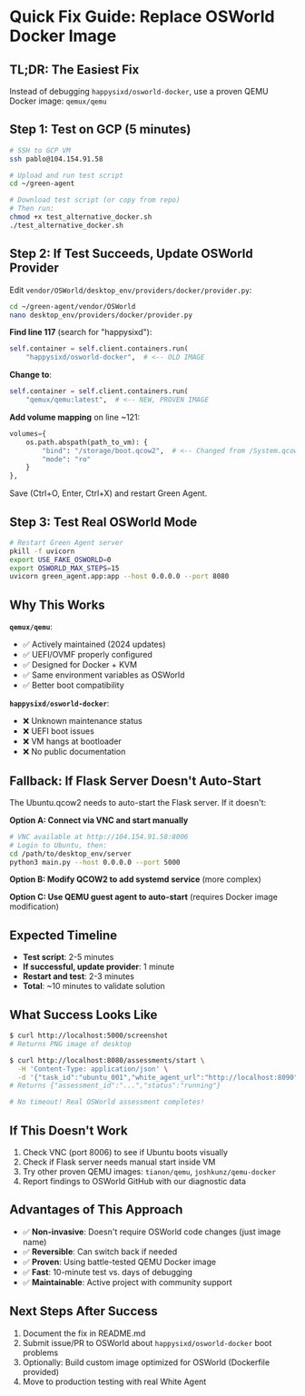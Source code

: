 # Quick Fix Guide: Replace OSWorld Docker Image

## TL;DR: The Easiest Fix

Instead of debugging `happysixd/osworld-docker`, use a proven QEMU Docker image: `qemux/qemu`

## Step 1: Test on GCP (5 minutes)

```bash
# SSH to GCP VM
ssh pablo@104.154.91.58

# Upload and run test script
cd ~/green-agent

# Download test script (or copy from repo)
# Then run:
chmod +x test_alternative_docker.sh
./test_alternative_docker.sh
```

## Step 2: If Test Succeeds, Update OSWorld Provider

Edit `vendor/OSWorld/desktop_env/providers/docker/provider.py`:

```bash
cd ~/green-agent/vendor/OSWorld
nano desktop_env/providers/docker/provider.py
```

**Find line 117** (search for "happysixd"):
```python
self.container = self.client.containers.run(
    "happysixd/osworld-docker",  # <-- OLD IMAGE
```

**Change to**:
```python
self.container = self.client.containers.run(
    "qemux/qemu:latest",  # <-- NEW, PROVEN IMAGE
```

**Add volume mapping** on line ~121:
```python
volumes={
    os.path.abspath(path_to_vm): {
        "bind": "/storage/boot.qcow2",  # <-- Changed from /System.qcow2
        "mode": "ro"
    }
},
```

Save (Ctrl+O, Enter, Ctrl+X) and restart Green Agent.

## Step 3: Test Real OSWorld Mode

```bash
# Restart Green Agent server
pkill -f uvicorn
export USE_FAKE_OSWORLD=0
export OSWORLD_MAX_STEPS=15
uvicorn green_agent.app:app --host 0.0.0.0 --port 8080
```

## Why This Works

**`qemux/qemu`**:
- ✅ Actively maintained (2024 updates)
- ✅ UEFI/OVMF properly configured
- ✅ Designed for Docker + KVM
- ✅ Same environment variables as OSWorld
- ✅ Better boot compatibility

**`happysixd/osworld-docker`**:
- ❌ Unknown maintenance status
- ❌ UEFI boot issues
- ❌ VM hangs at bootloader
- ❌ No public documentation

## Fallback: If Flask Server Doesn't Auto-Start

The Ubuntu.qcow2 needs to auto-start the Flask server. If it doesn't:

**Option A: Connect via VNC and start manually**
```bash
# VNC available at http://104.154.91.58:8006
# Login to Ubuntu, then:
cd /path/to/desktop_env/server
python3 main.py --host 0.0.0.0 --port 5000
```

**Option B: Modify QCOW2 to add systemd service** (more complex)

**Option C: Use QEMU guest agent to auto-start** (requires Docker image modification)

## Expected Timeline

- **Test script**: 2-5 minutes
- **If successful, update provider**: 1 minute
- **Restart and test**: 2-3 minutes
- **Total**: ~10 minutes to validate solution

## What Success Looks Like

```bash
$ curl http://localhost:5000/screenshot
# Returns PNG image of desktop

$ curl http://localhost:8080/assessments/start \
  -H 'Content-Type: application/json' \
  -d '{"task_id":"ubuntu_001","white_agent_url":"http://localhost:8090"}'
# Returns {"assessment_id":"...","status":"running"}

# No timeout! Real OSWorld assessment completes!
```

## If This Doesn't Work

1. Check VNC (port 8006) to see if Ubuntu boots visually
2. Check if Flask server needs manual start inside VM
3. Try other proven QEMU images: `tianon/qemu`, `joshkunz/qemu-docker`
4. Report findings to OSWorld GitHub with our diagnostic data

## Advantages of This Approach

- ✅ **Non-invasive**: Doesn't require OSWorld code changes (just image name)
- ✅ **Reversible**: Can switch back if needed
- ✅ **Proven**: Using battle-tested QEMU Docker image
- ✅ **Fast**: 10-minute test vs. days of debugging
- ✅ **Maintainable**: Active project with community support

## Next Steps After Success

1. Document the fix in README.md
2. Submit issue/PR to OSWorld about `happysixd/osworld-docker` boot problems
3. Optionally: Build custom image optimized for OSWorld (Dockerfile provided)
4. Move to production testing with real White Agent
